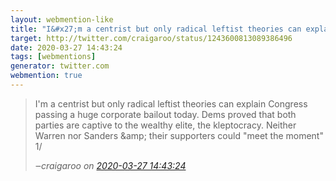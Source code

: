 ```yaml
---
layout: webmention-like
title: "I&#x27;m a centrist but only radical leftist theories can explain Congress passing a huge corporate bailout today. Dems proved that both parties are captive to the wealthy elite, the kleptocracy. Neither Warren nor Sanders &amp;amp; their supporters could &quot;meet the moment&quot;1/"
target: http://twitter.com/craigaroo/status/1243600813089386496
date: 2020-03-27 14:43:24
tags: [webmentions]
generator: twitter.com
webmention: true
---
```




<blockquote class="external-citation">
  <p>
    I&#x27;m a centrist but only radical leftist theories can explain Congress passing a huge corporate bailout today. Dems proved that both parties are captive to the wealthy elite, the kleptocracy. Neither Warren nor Sanders &amp;amp; their supporters could &quot;meet the moment&quot;
1/
  </p>
  <cite>‒<span class="p-author p-name">craigaroo</span>
    on
    <a href="http://twitter.com/craigaroo/status/1243600813089386496" rel="external nofollow" target="_blank">2020-03-27 14:43:24</a>
  </cite>
</blockquote>



